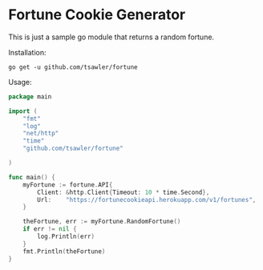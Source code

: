 # Fortune Cookie Generator

This is just a sample go module that returns a random fortune.

Installation:

```
go get -u github.com/tsawler/fortune
```



Usage:

~~~go
package main

import (
	"fmt"
	"log"
	"net/http"
	"time"
    "github.com/tsawler/fortune"

)

func main() {
	myFortune := fortune.API{
		Client: &http.Client{Timeout: 10 * time.Second},
		Url:    "https://fortunecookieapi.herokuapp.com/v1/fortunes",
	}

	theFortune, err := myFortune.RandomFortune()
	if err != nil {
		log.Println(err)
	}
	fmt.Println(theFortune)
}
~~~
